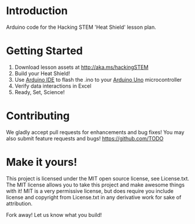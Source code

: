 # Introduction
Arduino code for the Hacking STEM 'Heat Shield' lesson plan.

# Getting Started
1. Download lesson assets at http://aka.ms/hackingSTEM
2. Build your Heat Shield!
3. Use [Arduino IDE](https://www.arduino.cc/en/Main/Software) to flash the .ino to your [Arduino Uno](https://store.arduino.cc/usa/arduino-uno-rev3) microcontroller
4. Verify data interactions in Excel
5. Ready, Set, Science!

# Contributing
We gladly accept pull requests for enhancements and bug fixes! You may also submit feature requests and bugs!
https://github.com/TODO

# Make it yours!
This project is licensed under the MIT open source license, see License.txt. The MIT license allows you to take this project and make awesome things with it! MIT is a very permissive license, but does require you include license and copyright from License.txt in any derivative work for sake of attribution.

Fork away! Let us know what you build!